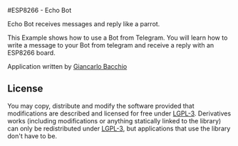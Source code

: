 #ESP8266 - Echo Bot

Echo Bot receives messages and reply like a parrot.

This Example shows how to use a Bot from Telegram. You will learn how to write a message to your Bot from telegram and receive a reply with an ESP8266 board.

Application written by [Giancarlo Bacchio](giancarlo.bacchio@gmail.com)



## License

You may copy, distribute and modify the software provided that modifications are described and licensed for free under [LGPL-3](http://www.gnu.org/licenses/lgpl-3.0.html). Derivatives works (including modifications or anything statically linked to the library) can only be redistributed under [LGPL-3](http://www.gnu.org/licenses/lgpl-3.0.html), but applications that use the library don't have to be.




